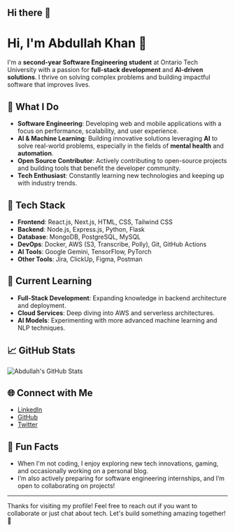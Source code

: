 ## Hi there 👋

# Hi, I'm Abdullah Khan 👋

I'm a **second-year Software Engineering student** at Ontario Tech University with a passion for **full-stack development** and **AI-driven solutions**. I thrive on solving complex problems and building impactful software that improves lives.

## 🚀 What I Do
- **Software Engineering**: Developing web and mobile applications with a focus on performance, scalability, and user experience.
- **AI & Machine Learning**: Building innovative solutions leveraging **AI** to solve real-world problems, especially in the fields of **mental health** and **automation**.
- **Open Source Contributor**: Actively contributing to open-source projects and building tools that benefit the developer community.
- **Tech Enthusiast**: Constantly learning new technologies and keeping up with industry trends.

## 🔧 Tech Stack
- **Frontend**: React.js, Next.js, HTML, CSS, Tailwind CSS
- **Backend**: Node.js, Express.js, Python, Flask
- **Database**: MongoDB, PostgreSQL, MySQL
- **DevOps**: Docker, AWS (S3, Transcribe, Polly), Git, GitHub Actions
- **AI Tools**: Google Gemini, TensorFlow, PyTorch
- **Other Tools**: Jira, ClickUp, Figma, Postman

## 🌱 Current Learning
- **Full-Stack Development**: Expanding knowledge in backend architecture and deployment.
- **Cloud Services**: Deep diving into AWS and serverless architectures.
- **AI Models**: Experimenting with more advanced machine learning and NLP techniques.

## 📈 GitHub Stats
![Abdullah's GitHub Stats](https://github-readme-stats.vercel.app/api?username=vpak&show_icons=true&hide_title=true&count_private=true&hide=prs&theme=radical)

## 🌐 Connect with Me
- [LinkedIn](https://www.linkedin.com/in/abdullah-khan/)
- [GitHub](https://github.com/vpak)
- [Twitter](https://twitter.com/yourtwitter)

## 💬 Fun Facts
- When I'm not coding, I enjoy exploring new tech innovations, gaming, and occasionally working on a personal blog.
- I’m also actively preparing for software engineering internships, and I’m open to collaborating on projects!

---

Thanks for visiting my profile! Feel free to reach out if you want to collaborate or just chat about tech. Let's build something amazing together! 🚀
